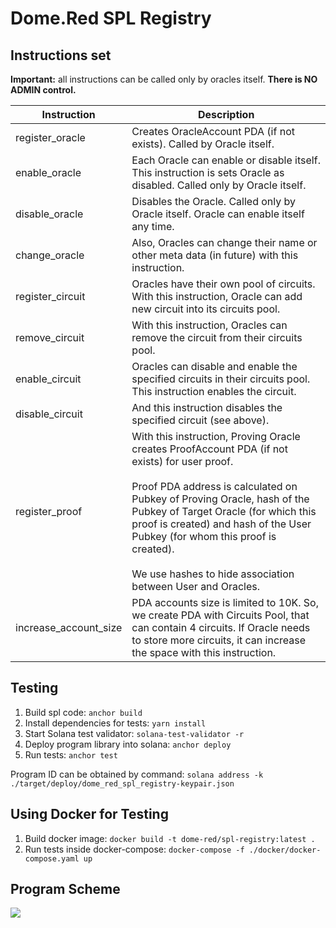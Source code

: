# Dome.Red SPL Registry

## Instructions set

**Important:** all instructions can be called only by oracles itself. **There is NO ADMIN control.**

| Instruction           | Description                                                                                                                                                                                                                                                                                                                                                               |
|-----------------------|---------------------------------------------------------------------------------------------------------------------------------------------------------------------------------------------------------------------------------------------------------------------------------------------------------------------------------------------------------------------------|
| register_oracle       | Creates OracleAccount PDA (if not exists). Called by Oracle itself.                                                                                                                                                                                                                                                                                                       |
| enable_oracle         | Each Oracle can enable or disable itself. This instruction is sets Oracle as disabled. Called only by Oracle itself.                                                                                                                                                                                                                                                      |
| disable_oracle        | Disables the Oracle. Called only by Oracle itself. Oracle can enable itself any time.                                                                                                                                                                                                                                                                                     |
| change_oracle         | Also, Oracles can change their name or other meta data (in future) with this instruction.                                                                                                                                                                                                                                                                                 |
| register_circuit      | Oracles have their own pool of circuits. With this instruction, Oracle can add new circuit into its circuits pool.                                                                                                                                                                                                                                                        |
| remove_circuit        | With this instruction, Oracles can remove the circuit from their circuits pool.                                                                                                                                                                                                                                                                                           |
| enable_circuit        | Oracles can disable and enable the specified circuits in their circuits pool. This instruction enables the circuit.                                                                                                                                                                                                                                                       |
| disable_circuit       | And this instruction disables the specified circuit (see above).                                                                                                                                                                                                                                                                                                          | 
| register_proof        | With this instruction, Proving Oracle creates ProofAccount PDA (if not exists) for user proof.<br><br>Proof PDA address is calculated on Pubkey of Proving Oracle, hash of the Pubkey of Target Oracle (for which this proof is created) and hash of the User Pubkey (for whom this proof is created).<br><br>We use hashes to hide association between User and Oracles. |
| increase_account_size | PDA accounts size is limited to 10K. So, we create PDA with Circuits Pool, that can contain 4 circuits. If Oracle needs to store more circuits, it can increase the space with this instruction.                                                                                                                                                                          |

## Testing

1. Build spl code: `anchor build`
2. Install dependencies for tests: `yarn install`
3. Start Solana test validator: `solana-test-validator -r`
4. Deploy program library into solana: `anchor deploy`
5. Run tests: `anchor test`

Program ID can be obtained by command: `solana address -k ./target/deploy/dome_red_spl_registry-keypair.json`

## Using Docker for Testing

1. Build docker image: `docker build -t dome-red/spl-registry:latest .`
2. Run tests inside docker-compose: `docker-compose -f ./docker/docker-compose.yaml up`

## Program Scheme

![](https://www.plantuml.com/plantuml/png/ZLR1Rjim3BthAuIUscQ-R9V1C8mMtM4xBLYtNGL5PbnXjXH8SjTqsBzFiUN2J1WjfqHyZ-GJAKg-yq6wCFGTspaRhB8TRsmFma4Z_AwBlwtsmUsh2BTEzZKZOLxo5PyMu8HrKdLmVPFXWf6R3YvXDjfVIbLFqhGP9Y5LQQS67Vv3xkqpPAbeMpagsbUEIykDNR3RB5KRvK1w458fEvWWl7w5wC5Oi2s49t3y3uliGGN-BONzEXQikfyyVCqmCCQTYbhoHzqQSESPSzwIhp_TLnES0fDn_JuQUf6EL_IQ_bIFexrcizR9vS6Qu6ota8hib59Ck53eSONMXxeliY8xaPKWZAt3IKSm1QLYNbgRBwddATIZVbqsaq0fnNbQjbgawmNw_-BkplvLJ54pOmFmZGt1zdpCMlAhISiLNoK7lXusls3Fa7ja5saGcp96i1s16zaVjXwSDYq1fw7qOXVTI_wGbcigs8flXdvNyk4Z0McZWvRTD8Edi8SWajIpU9HwtlcGcWBn3YA367-qg-K2bQ3aFq5L2QwFUIjku2M8H1OwRkEKqiA2OHfueKZRYCmi2fTD3aQNDCt0jJugGgAdfZKb7pwyHpPqe1O8Fae8IEV-64jL-_scaJWAYz6OBudyP8otoybWnFNdw-_IjH0mS3CYFpousS2MUPByQ9Z5loFmOTDfbI4yWzDRhMJGreYOWwRY2PeHUe0mYaVWhPX5SPivseMBC1gNurVfjYWm0JyX18vlxeYZfh4phtLHr1odpX2H19fNblWpOP4WIJldHtup7DofbuMnEp3Dq7V_0000)

<!--
//www.plantuml.com/plantuml/png/ZLR1Rjim3BthAuIUscQ-R9V1C8mMtM4xBLYtNGL5PbnXjXH8SjTqsBzFiUN2J1WjfqHyZ-GJAKg-yq6wCFGTspaRhB8TRsmFma4Z_AwBlwtsmUsh2BTEzZKZOLxo5PyMu8HrKdLmVPFXWf6R3YvXDjfVIbLFqhGP9Y5LQQS67Vv3xkqpPAbeMpagsbUEIykDNR3RB5KRvK1w458fEvWWl7w5wC5Oi2s49t3y3uliGGN-BONzEXQikfyyVCqmCCQTYbhoHzqQSESPSzwIhp_TLnES0fDn_JuQUf6EL_IQ_bIFexrcizR9vS6Qu6ota8hib59Ck53eSONMXxeliY8xaPKWZAt3IKSm1QLYNbgRBwddATIZVbqsaq0fnNbQjbgawmNw_-BkplvLJ54pOmFmZGt1zdpCMlAhISiLNoK7lXusls3Fa7ja5saGcp96i1s16zaVjXwSDYq1fw7qOXVTI_wGbcigs8flXdvNyk4Z0McZWvRTD8Edi8SWajIpU9HwtlcGcWBn3YA367-qg-K2bQ3aFq5L2QwFUIjku2M8H1OwRkEKqiA2OHfueKZRYCmi2fTD3aQNDCt0jJugGgAdfZKb7pwyHpPqe1O8Fae8IEV-64jL-_scaJWAYz6OBudyP8otoybWnFNdw-_IjH0mS3CYFpousS2MUPByQ9Z5loFmOTDfbI4yWzDRhMJGreYOWwRY2PeHUe0mYaVWhPX5SPivseMBC1gNurVfjYWm0JyX18vlxeYZfh4phtLHr1odpX2H19fNblWpOP4WIJldHtup7DofbuMnEp3Dq7V_0000

-->
